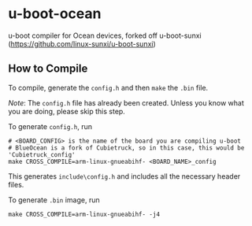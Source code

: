 # u-boot-ocean

u-boot compiler for Ocean devices, forked off u-boot-sunxi (https://github.com/linux-sunxi/u-boot-sunxi)

## How to Compile

To compile, generate the `config.h` and then `make` the `.bin` file.

_Note_: The `config.h` file has already been created. Unless you know what you are doing, please skip this step.

To generate `config.h`, run

	# <BOARD_CONFIG> is the name of the board you are compiling u-boot
	# BlueOcean is a fork of Cubietruck, so in this case, this would be 'Cubietruck_config'
    make CROSS_COMPILE=arm-linux-gnueabihf- <BOARD_NAME>_config

This generates `include\config.h` and includes all the necessary header files.

To generate `.bin` image, run

	make CROSS_COMPILE=arm-linux-gnueabihf- -j4
